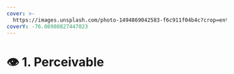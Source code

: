 ```yaml
---
cover: >-
  https://images.unsplash.com/photo-1494869042583-f6c911f04b4c?crop=entropy&cs=tinysrgb&fm=jpg&ixid=MnwxOTcwMjR8MHwxfHNlYXJjaHwyfHxleWVzfGVufDB8fHx8MTY2MTk1ODY1Ng&ixlib=rb-1.2.1&q=80
coverY: -76.08980827447023
---
```


# 👁 1. Perceivable

